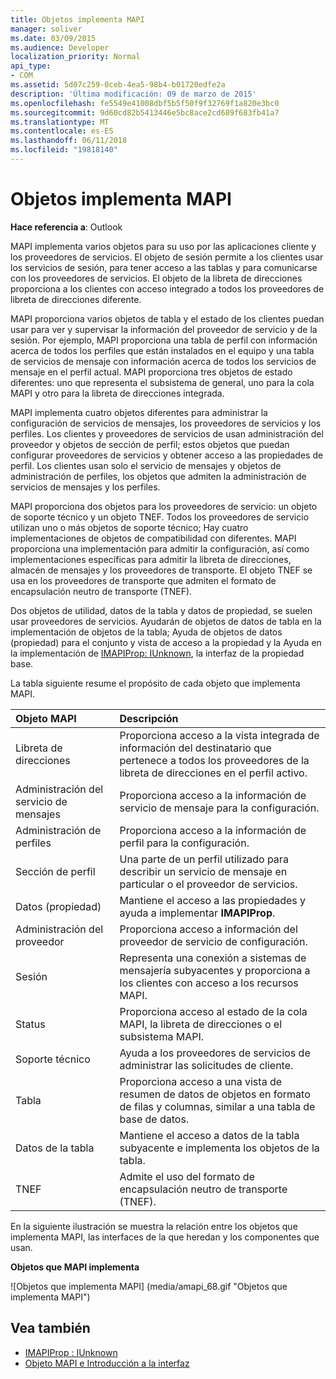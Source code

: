 ```yaml
---
title: Objetos implementa MAPI
manager: soliver
ms.date: 03/09/2015
ms.audience: Developer
localization_priority: Normal
api_type:
- COM
ms.assetid: 5d07c259-0ceb-4ea5-98b4-b01720edfe2a
description: 'Última modificación: 09 de marzo de 2015'
ms.openlocfilehash: fe5549e41008dbf5b5f50f9f32769f1a820e3bc0
ms.sourcegitcommit: 9d60cd82b5413446e5bc8ace2cd689f683fb41a7
ms.translationtype: MT
ms.contentlocale: es-ES
ms.lasthandoff: 06/11/2018
ms.locfileid: "19818140"
---
```

# <a name="mapi-implemented-objects"></a>Objetos implementa MAPI
  
**Hace referencia a**: Outlook 
  
MAPI implementa varios objetos para su uso por las aplicaciones cliente y los proveedores de servicios. El objeto de sesión permite a los clientes usar los servicios de sesión, para tener acceso a las tablas y para comunicarse con los proveedores de servicios. El objeto de la libreta de direcciones proporciona a los clientes con acceso integrado a todos los proveedores de libreta de direcciones diferente. 
  
MAPI proporciona varios objetos de tabla y el estado de los clientes puedan usar para ver y supervisar la información del proveedor de servicio y de la sesión. Por ejemplo, MAPI proporciona una tabla de perfil con información acerca de todos los perfiles que están instalados en el equipo y una tabla de servicios de mensaje con información acerca de todos los servicios de mensaje en el perfil actual. MAPI proporciona tres objetos de estado diferentes: uno que representa el subsistema de general, uno para la cola MAPI y otro para la libreta de direcciones integrada. 
  
MAPI implementa cuatro objetos diferentes para administrar la configuración de servicios de mensajes, los proveedores de servicios y los perfiles. Los clientes y proveedores de servicios de usan administración del proveedor y objetos de sección de perfil; estos objetos que puedan configurar proveedores de servicios y obtener acceso a las propiedades de perfil. Los clientes usan solo el servicio de mensajes y objetos de administración de perfiles, los objetos que admiten la administración de servicios de mensajes y los perfiles. 
  
MAPI proporciona dos objetos para los proveedores de servicio: un objeto de soporte técnico y un objeto TNEF. Todos los proveedores de servicio utilizan uno o más objetos de soporte técnico; Hay cuatro implementaciones de objetos de compatibilidad con diferentes. MAPI proporciona una implementación para admitir la configuración, así como implementaciones específicas para admitir la libreta de direcciones, almacén de mensajes y los proveedores de transporte. El objeto TNEF se usa en los proveedores de transporte que admiten el formato de encapsulación neutro de transporte (TNEF).
  
Dos objetos de utilidad, datos de la tabla y datos de propiedad, se suelen usar proveedores de servicios. Ayudarán de objetos de datos de tabla en la implementación de objetos de la tabla; Ayuda de objetos de datos (propiedad) para el conjunto y vista de acceso a la propiedad y la Ayuda en la implementación de [IMAPIProp: IUnknown](imapipropiunknown.md), la interfaz de la propiedad base. 
  
La tabla siguiente resume el propósito de cada objeto que implementa MAPI.
  
|**Objeto MAPI**|**Descripción**|
|:-----|:-----|
|Libreta de direcciones  <br/> |Proporciona acceso a la vista integrada de información del destinatario que pertenece a todos los proveedores de la libreta de direcciones en el perfil activo.  <br/> |
|Administración del servicio de mensajes  <br/> |Proporciona acceso a la información de servicio de mensaje para la configuración.  <br/> |
|Administración de perfiles  <br/> |Proporciona acceso a la información de perfil para la configuración.  <br/> |
|Sección de perfil  <br/> |Una parte de un perfil utilizado para describir un servicio de mensaje en particular o el proveedor de servicios.  <br/> |
|Datos (propiedad)  <br/> |Mantiene el acceso a las propiedades y ayuda a implementar **IMAPIProp**.  <br/> |
|Administración del proveedor  <br/> |Proporciona acceso a información del proveedor de servicio de configuración.  <br/> |
|Sesión  <br/> |Representa una conexión a sistemas de mensajería subyacentes y proporciona a los clientes con acceso a los recursos MAPI.  <br/> |
|Status  <br/> |Proporciona acceso al estado de la cola MAPI, la libreta de direcciones o el subsistema MAPI.  <br/> |
|Soporte técnico  <br/> |Ayuda a los proveedores de servicios de administrar las solicitudes de cliente.  <br/> |
|Tabla  <br/> |Proporciona acceso a una vista de resumen de datos de objetos en formato de filas y columnas, similar a una tabla de base de datos.  <br/> |
|Datos de la tabla  <br/> |Mantiene el acceso a datos de la tabla subyacente e implementa los objetos de la tabla.  <br/> |
|TNEF  <br/> |Admite el uso del formato de encapsulación neutro de transporte (TNEF).  <br/> |
   
En la siguiente ilustración se muestra la relación entre los objetos que implementa MAPI, las interfaces de la que heredan y los componentes que usan. 
  
**Objetos que MAPI implementa**
  
![Objetos que implementa MAPI] (media/amapi_68.gif "Objetos que implementa MAPI")
  
## <a name="see-also"></a>Vea también

- [IMAPIProp : IUnknown](imapipropiunknown.md)
- [Objeto MAPI e Introducción a la interfaz](mapi-object-and-interface-overview.md)

